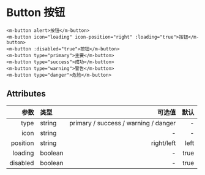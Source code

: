# Button 按钮

<ClientOnly>
  <button-demo/>
</ClientOnly>

```vue
<m-button alert>按钮</m-button>
<m-button icon="loading" icon-position="right" :loading="true">按钮</m-button>
<m-button :disabled="true">按钮</m-button>
<m-button type="primary">主要</m-button>
<m-button type="success">成功</m-button>
<m-button type="warning">警告</m-button>
<m-button type="danger">危险</m-button>
```

<h2>Attributes</h2>

| 参数        | 类型 | 可选值     | 默认  |
| -------------: |:--------| -----------:| -----:|
| type      | string | primary / success / warning / danger  | - |
| icon      | string | - | - |
| position  | string | right/left | left |
| loading   | boolean | - | true |
| disabled  | boolean | - | true |

